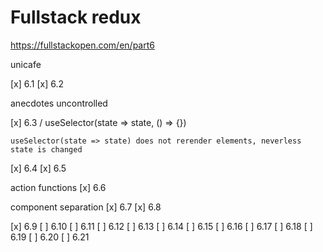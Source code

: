 # Fullstack redux

https://fullstackopen.com/en/part6

unicafe

[x] 6.1
[x] 6.2

anecdotes
 uncontrolled

[x] 6.3 / useSelector(state => state, () => {})

`
useSelector(state => state) does not rerender elements, neverless state is changed
`

[x] 6.4
[x] 6.5

 action functions
[x] 6.6

 component separation
[x] 6.7
[x] 6.8


[x] 6.9
[ ] 6.10
[ ] 6.11
[ ] 6.12
[ ] 6.13
[ ] 6.14
[ ] 6.15
[ ] 6.16
[ ] 6.17
[ ] 6.18
[ ] 6.19
[ ] 6.20
[ ] 6.21
